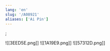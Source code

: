 ```yaml
---
lang: 'en'
slug: '/A08921'
aliases: ['Ai Pin']
---
```


;

<Horizontal>

![[3EED5E.png]]
![[1A19E9.png]]
![[57312D.png]]

</Horizontal>
